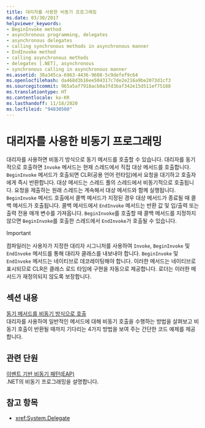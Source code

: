 ```yaml
---
title: 대리자를 사용한 비동기 프로그래밍
ms.date: 03/30/2017
helpviewer_keywords:
- BeginInvoke method
- asynchronous programming, delegates
- asynchronous delegates
- calling synchronous methods in asynchronous manner
- EndInvoke method
- calling asynchronous methods
- delegates [.NET], asynchronous
- synchronous calling in asynchronous manner
ms.assetid: 38a345ca-6963-4436-9608-5c9defef9c64
ms.openlocfilehash: da468d3b16ee504317c7de2e216a9be2073d1cf3
ms.sourcegitcommit: 965a5af7918acb0a3fd3baf342e15d511ef75188
ms.translationtype: HT
ms.contentlocale: ko-KR
ms.lasthandoff: 11/18/2020
ms.locfileid: "94830508"
---
```

# <a name="asynchronous-programming-using-delegates"></a>대리자를 사용한 비동기 프로그래밍

대리자를 사용하면 비동기 방식으로 동기 메서드를 호출할 수 있습니다. 대리자를 동기적으로 호출하면 `Invoke` 메서드는 현재 스레드에서 직접 대상 메서드를 호출합니다. `BeginInvoke` 메서드가 호출되면 CLR(공용 언어 런타임)에서 요청을 대기하고 호출자에게 즉시 반환합니다. 대상 메서드는 스레드 풀의 스레드에서 비동기적으로 호출됩니다. 요청을 제출하는 원래 스레드는 계속해서 대상 메서드와 함께 실행됩니다. `BeginInvoke` 메서드 호출에서 콜백 메서드가 지정된 경우 대상 메서드가 종료될 때 콜백 메서드가 호출됩니다. 콜백 메서드에서 `EndInvoke` 메서드는 반환 값 및 입/출력 또는 출력 전용 매개 변수를 가져옵니다. `BeginInvoke`를 호출할 때 콜백 메서드를 지정하지 않으면 `BeginInvoke`를 호출한 스레드에서 `EndInvoke`가 호출될 수 있습니다.  
  
> [!IMPORTANT]
> 컴파일러는 사용자가 지정한 대리자 시그니처를 사용하여 `Invoke`, `BeginInvoke` 및 `EndInvoke` 메서드를 통해 대리자 클래스를 내보내야 합니다. `BeginInvoke` 및 `EndInvoke` 메서드는 네이티브로 데코레이팅해야 합니다. 이러한 메서드는 네이티브로 표시되므로 CLR은 클래스 로드 타임에 구현을 자동으로 제공합니다. 로더는 이러한 메서드가 재정의되지 않도록 보장합니다.  
  
## <a name="in-this-section"></a>섹션 내용  
 [동기 메서드를 비동기 방식으로 호출](calling-synchronous-methods-asynchronously.md)  
 대리자를 사용하여 일반적인 메서드에 대해 비동기 호출을 수행하는 방법을 살펴보고 비동기 호출이 반환될 때까지 기다리는 4가지 방법을 보여 주는 간단한 코드 예제를 제공합니다.  
  
## <a name="related-sections"></a>관련 단원  
 [이벤트 기반 비동기 패턴(EAP)](event-based-asynchronous-pattern-eap.md)  
 .NET의 비동기 프로그래밍을 설명합니다.  
  
## <a name="see-also"></a>참고 항목

- <xref:System.Delegate>
